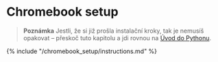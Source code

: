 # Chromebook setup

> **Poznámka** Jestli, že si již prošla instalační kroky, tak je nemusíš opakovat – přeskoč tuto kapitolu a jdi rovnou na [Úvod do Pythonu](../python_introduction/README.md).

{% include "/chromebook_setup/instructions.md" %}